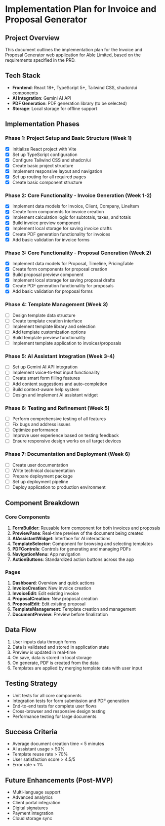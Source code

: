 # Implementation Plan for Invoice and Proposal Generator

## Project Overview
This document outlines the implementation plan for the Invoice and Proposal Generator web application for Able Limited, based on the requirements specified in the PRD.

## Tech Stack
- **Frontend**: React 18+, TypeScript 5+, Tailwind CSS, shadcn/ui components
- **AI Integration**: Gemini AI API
- **PDF Generation**: PDF generation library (to be selected)
- **Storage**: Local storage for offline support

## Implementation Phases

### Phase 1: Project Setup and Basic Structure (Week 1)
- [x] Initialize React project with Vite
- [x] Set up TypeScript configuration
- [x] Configure Tailwind CSS and shadcn/ui
- [x] Create basic project structure
- [x] Implement responsive layout and navigation
- [x] Set up routing for all required pages
- [x] Create basic component structure

### Phase 2: Core Functionality - Invoice Generation (Week 1-2)
- [x] Implement data models for Invoice, Client, Company, LineItem
- [x] Create form components for invoice creation
- [x] Implement calculation logic for subtotals, taxes, and totals
- [x] Build invoice preview component
- [x] Implement local storage for saving invoice drafts
- [x] Create PDF generation functionality for invoices
- [x] Add basic validation for invoice forms

### Phase 3: Core Functionality - Proposal Generation (Week 2)
- [x] Implement data models for Proposal, Timeline, PricingTable
- [x] Create form components for proposal creation
- [x] Build proposal preview component
- [x] Implement local storage for saving proposal drafts
- [x] Create PDF generation functionality for proposals
- [x] Add basic validation for proposal forms

### Phase 4: Template Management (Week 3)
- [ ] Design template data structure
- [ ] Create template creation interface
- [ ] Implement template library and selection
- [ ] Add template customization options
- [ ] Build template preview functionality
- [ ] Implement template application to invoices/proposals

### Phase 5: AI Assistant Integration (Week 3-4)
- [ ] Set up Gemini AI API integration
- [ ] Implement voice-to-text input functionality
- [ ] Create smart form filling features
- [ ] Add content suggestions and auto-completion
- [ ] Build context-aware help system
- [ ] Design and implement AI assistant widget

### Phase 6: Testing and Refinement (Week 5)
- [ ] Perform comprehensive testing of all features
- [ ] Fix bugs and address issues
- [ ] Optimize performance
- [ ] Improve user experience based on testing feedback
- [ ] Ensure responsive design works on all target devices

### Phase 7: Documentation and Deployment (Week 6)
- [ ] Create user documentation
- [ ] Write technical documentation
- [ ] Prepare deployment package
- [ ] Set up deployment pipeline
- [ ] Deploy application to production environment

## Component Breakdown

### Core Components
1. **FormBuilder**: Reusable form component for both invoices and proposals
2. **PreviewPane**: Real-time preview of the document being created
3. **AIAssistantWidget**: Interface for AI interactions
4. **TemplateSelector**: Component for browsing and selecting templates
5. **PDFControls**: Controls for generating and managing PDFs
6. **NavigationMenu**: App navigation
7. **ActionButtons**: Standardized action buttons across the app

### Pages
1. **Dashboard**: Overview and quick actions
2. **InvoiceCreation**: New invoice creation
3. **InvoiceEdit**: Edit existing invoice
4. **ProposalCreation**: New proposal creation
5. **ProposalEdit**: Edit existing proposal
6. **TemplateManagement**: Template creation and management
7. **DocumentPreview**: Preview before finalization

## Data Flow
1. User inputs data through forms
2. Data is validated and stored in application state
3. Preview is updated in real-time
4. On save, data is stored in local storage
5. On generate, PDF is created from the data
6. Templates are applied by merging template data with user input

## Testing Strategy
- Unit tests for all core components
- Integration tests for form submission and PDF generation
- End-to-end tests for complete user flows
- Cross-browser and responsive design testing
- Performance testing for large documents

## Success Criteria
- Average document creation time < 5 minutes
- AI assistant usage > 50%
- Template reuse rate > 70%
- User satisfaction score > 4.5/5
- Error rate < 1%

## Future Enhancements (Post-MVP)
- Multi-language support
- Advanced analytics
- Client portal integration
- Digital signatures
- Payment integration
- Cloud storage sync
